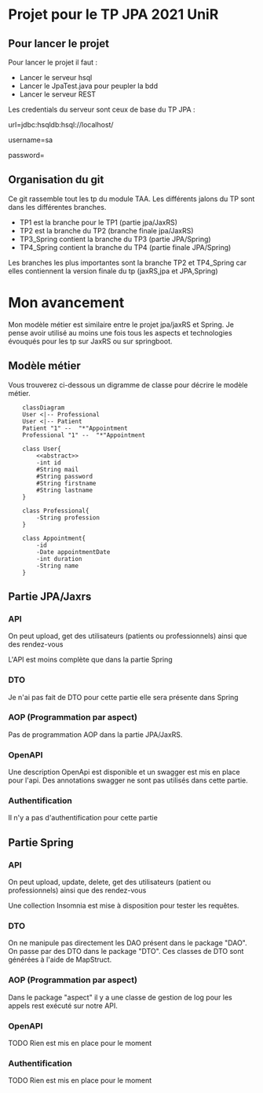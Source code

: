 # Projet pour le TP JPA 2021 UniR

## Pour lancer le projet

Pour lancer le projet il faut :
- Lancer le serveur hsql
- Lancer le JpaTest.java pour peupler la bdd
- Lancer le serveur REST

Les credentials du serveur sont ceux de base du TP JPA :

url=jdbc:hsqldb:hsql://localhost/

username=sa

password=

## Organisation du git

Ce git rassemble tout les tp du module TAA. Les différents jalons du TP sont dans 
les différentes branches.
- TP1 est la branche pour le TP1 (partie jpa/JaxRS)
- TP2 est la branche du TP2 (branche finale jpa/JaxRS)
- TP3_Spring contient la branche du TP3 (partie JPA/Spring)
- TP4_Spring contient la branche du TP4 (partie finale JPA/Spring)


Les branches les plus importantes sont la branche TP2 et TP4_Spring car elles contiennent la
version finale du tp (jaxRS,jpa et JPA,Spring)

# Mon avancement

Mon modèle métier est similaire entre le projet jpa/jaxRS et Spring. Je pense avoir utilisé au moins une 
fois tous les aspects et technologies évouqués pour les tp sur JaxRS ou sur springboot.

## Modèle métier
Vous trouverez ci-dessous un digramme de classe pour décrire le modèle métier.

```mermaid
    classDiagram
    User <|-- Professional
    User <|-- Patient
    Patient "1" --  "*"Appointment
    Professional "1" --  "*"Appointment
    
    class User{
        <<abstract>>
        -int id
        #String mail
        #String password
        #String firstname
        #String lastname
    }
    
    class Professional{
        -String profession
    }
    
    class Appointment{
        -id
        -Date appointmentDate
        -int duration
        -String name
    }
```

## Partie JPA/Jaxrs

### API

On peut upload, get des utilisateurs (patients ou professionnels) ainsi que des rendez-vous

L'API est moins complète que dans la partie Spring

### DTO

Je n'ai pas fait de DTO pour cette partie elle sera présente dans Spring

### AOP (Programmation par aspect)

Pas de programmation AOP dans la partie JPA/JaxRS.

### OpenAPI

Une description OpenApi est disponible et un swagger est mis en place pour l'api.
Des annotations swagger ne sont pas utilisés dans cette partie.

### Authentification

Il n'y a pas d'authentification pour cette partie

## Partie Spring

### API

On peut upload, update, delete, get des utilisateurs (patient ou professionnels) ainsi que des rendez-vous

Une collection Insomnia est mise à disposition pour tester les requêtes.

### DTO

On ne manipule pas directement les DAO présent dans le package "DAO". On passe par des DTO dans le 
package "DTO". Ces classes de DTO sont générées à l'aide de MapStruct.

### AOP (Programmation par aspect) 

Dans le package "aspect" il y a une classe de gestion de log pour les appels rest 
exécuté sur notre API.

### OpenAPI

TODO Rien est mis en place pour le moment

### Authentification

TODO Rien est mis en place pour le moment



